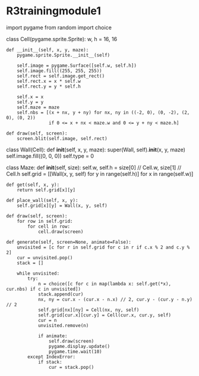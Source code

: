 # R3trainingmodule1
import pygame
from random import choice


class Cell(pygame.sprite.Sprite):
    w, h = 16, 16

    def __init__(self, x, y, maze):
        pygame.sprite.Sprite.__init__(self)

        self.image = pygame.Surface([self.w, self.h])
        self.image.fill((255, 255, 255))
        self.rect = self.image.get_rect()
        self.rect.x = x * self.w
        self.rect.y = y * self.h

        self.x = x
        self.y = y
        self.maze = maze
        self.nbs = [(x + nx, y + ny) for nx, ny in ((-2, 0), (0, -2), (2, 0), (0, 2))
                    if 0 <= x + nx < maze.w and 0 <= y + ny < maze.h]

    def draw(self, screen):
        screen.blit(self.image, self.rect)


class Wall(Cell):
    def __init__(self, x, y, maze):
        super(Wall, self).__init__(x, y, maze)
        self.image.fill((0, 0, 0))
        self.type = 0


class Maze:
    def __init__(self, size):
        self.w, self.h = size[0] // Cell.w, size[1] // Cell.h
        self.grid = [[Wall(x, y, self) for y in range(self.h)] for x in range(self.w)]

    def get(self, x, y):
        return self.grid[x][y]

    def place_wall(self, x, y):
        self.grid[x][y] = Wall(x, y, self)

    def draw(self, screen):
        for row in self.grid:
            for cell in row:
                cell.draw(screen)

    def generate(self, screen=None, animate=False):
        unvisited = [c for r in self.grid for c in r if c.x % 2 and c.y % 2]
        cur = unvisited.pop()
        stack = []

        while unvisited:
            try:
                n = choice([c for c in map(lambda x: self.get(*x), cur.nbs) if c in unvisited])
                stack.append(cur)
                nx, ny = cur.x - (cur.x - n.x) // 2, cur.y - (cur.y - n.y) // 2
                self.grid[nx][ny] = Cell(nx, ny, self)
                self.grid[cur.x][cur.y] = Cell(cur.x, cur.y, self)
                cur = n
                unvisited.remove(n)

                if animate:
                    self.draw(screen)
                    pygame.display.update()
                    pygame.time.wait(10)
            except IndexError:
                if stack:
                    cur = stack.pop()
